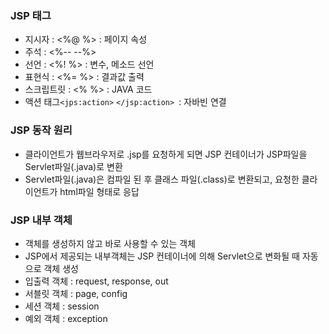 ### JSP 태그

- 지시자 : <%@  %> : 페이지 속성
- 주석 : <%--  --%> 
- 선언 : <%!  %> : 변수, 메소드 선언
- 표현식 : <%=  %> : 결과값 출력
- 스크립트릿 : <%  %> : JAVA 코드
- 액션 태그`<jps:action>` `</jsp:action> `: 자바빈 연결



### JSP 동작 원리

- 클라이언트가 웹브라우저로 .jsp를 요청하게 되면 JSP 컨테이너가 JSP파일을 Servlet파일(.java)로 변환
- Servlet파일(.java)은 컴파일 된 후 클래스 파일(.class)로 변환되고, 요청한 클라이언트가 html파일 형태로 응답



### JSP 내부 객체

- 객체를 생성하지 않고 바로 사용할 수 있는 객체
- JSP에서 제공되는 내부객체는 JSP 컨테이너에 의해 Servlet으로 변화될 때 자동으로 객체 생성
- 입출력 객체 : request, response, out
- 서블릿 객체 : page, config
- 세션 객체 : session
- 예외 객체 : exception